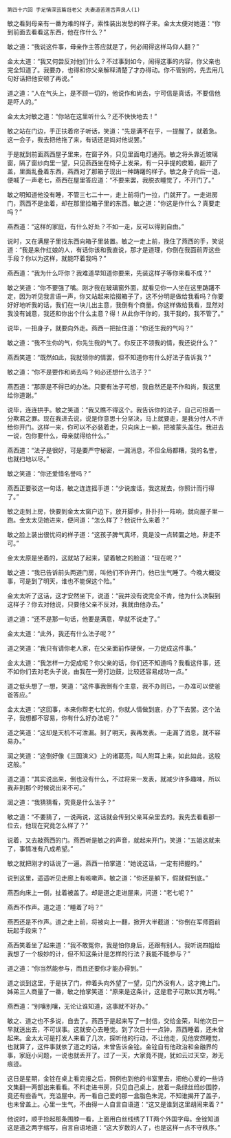     第四十六回 手足情深芸篇诳老父 夫妻道苦莲舌弄良人(1) 

   敏之看到母亲有一番为难的样子，索性装出发愁的样子来。金太太便对她道：“你到前面去看看这东西，他在作什么？”

   敏之道：“我说这件事，母亲作主答应就是了，何必闹得这样马仰人翻？”

   金太太道：“我又何尝反对他们什么？不过事到如今，闹得这事的内容，你父亲也完全知道了。我要办，也得和你父亲解释清楚了才办得动。你不管别的，先去用几句好话把他安顿了再说。”

   道之道：“人在气头上，是不顾一切的，他说作和尚去，宁可信是真话，不要信他是吓人的。”

   金太太对敏之道：“你站在这里听什么？还不快快地去！”

   敏之站在门边，手正扶着帘子听话，笑道：“先是满不在乎，一提醒了，就着急。这一会子，我去把他拖了来，有话还是妈对他说罢。”

   于是就到前面燕西屋子里来，在窗子外，只见里面电灯通亮。敏之将头靠近玻璃窗，隔了窗纱向里一望，只见燕西坐在椅子上发呆，有一只手提的皮箱，翻开了盖，里面乱叠着东西，燕西对了那箱子现出一种踌躇的样子。敏之身子向后一退，便喊了一声老七，燕西在屋里答应道：“不要来罢，我脱衣睡觉了，不开门了。”

   敏之明知道他没有睡，不管三七二十一，走上前将门一拉，门就开了。一走进房门，燕西不是坐着，却在那里捡箱子里的东西。敏之道：“你这是作什么？真要走吗？”

   燕西道：“这样的家庭，有什么好处？不如一走，反可以得到自由。”

   说时，又在满屋子里找东西向箱子里装置。敏之一走上前，挽住了燕西的手，笑说道：“我是来作红娘的人，有话你该和我直说，那才是道理，你倒在我面前弄这些手段？你以为这样，就能吓着我吗？”

   燕西道：“我为什么吓你？我难道早知道你要来，先装这样子等你来看不成？”

   敏之笑道：“你不要强了嘴。刚才我在玻璃窗外面，就看见你一人坐在这里踌躇不定，因为听见我言语一声，你又站起来拾掇箱子了，这不分明是做给我看吗？你要好好地听我的话，我们在一块儿出主意，我倒有个商量。你这样做给我看，显然对我没有诚意，我还和你出个什么主意？得！从此你干你的，我干我的，我不管了。”

   说毕，一扭身子，就要向外走。燕西一把扯住道：“你还生我的气吗？”

   敏之道：“我不生你的气，你先生我的气了。你反正不领我的情，我还说什么？”

   燕西笑道：“既然如此，我就领你的情罢，但不知道你有什么好法子告诉我？”

   敏之道：“你不是要作和尚去吗？何必还想什么法子？”

   燕西道：“那原是不得已的办法。只要有法子可想，我自然还是不作和尚，我这里给你道谢。”

   说毕，连连拱手。敏之笑道：“我又瞧不得这个。我告诉你的法子，自己可担着一分欺君之罪。现在我进去说，说是你意思十分坚决，马上就要走，是我分付人不许给你开门。这样一来，你可以不必装着走，只向床上一躺，把被蒙头盖住。我进去一说，包你要什么，母亲就得给什么。”

   燕西道：“法子是很好，可是要严守秘密，一漏消息，不但全局都糟，我的名誉，也就扫地以尽。”

   敏之笑道：“你还爱惜名誉吗？”

   燕西正要驳这一句话，敏之连连摇手道：“少说废话，我这就去，你照计而行得了。”

   敏之走到上房，快要到金太太窗户边下，放开脚步，扑扑扑一阵响，就向屋子里一跑。金太太见她进来，便问道：“怎么样了？他说什么来着？”

   敏之脸上装出很忧闷的样子道：“这孩子脾气真坏，竟是没一点转圜之地，非走不可。”

   金太太原是坐着的，这就站了起来，望着敏之的脸道：“现在呢？”

   敏之道：“我已告诉前头两道门房，叫他们不许开门，他已生气睡了。今晚大概没事，可是到了明天，谁也不能保这个险。”

   金太太听了这话，这才安然坐下，说道：“我并没有说完全不肯，他为什么决裂到这样子？你去对他说，只要他父亲不反对，我就由他办去。”

   道之道：“还不是那一句话，他要是满意，早就不说走了。”

   金太太道：“此外，我还有什么法子呢？”

   道之笑道：“我只有请你老人家，在父亲面前作硬保，一力促成这件事。”

   金太太道：“我怎样一力促成呢？你父亲的话，你们还不知道吗？我看这件事，还不如你们去对老头子说，由我在一旁打边鼓，比较还容易成功一点。”

   道之低头想了一想，笑道：“这件事我倒有个主意，我不办则已，一办准可以使爸爸答应。”

   金太太道：“这回事，本来你帮老七忙的，你就人情做到底，办了下去罢。这个法子，我想都不容易，你有什么好办法呢？”

   道之笑道：“这却是天机不可泄漏。到了明天，我再发表。一走漏了消息，就不容易办。”

   润之笑道：“这倒好像《三国演义》上的诸葛亮，叫人附耳上来，如此如此，这般这般。”

   道之道：“其实说出来，倒也没有什么，不过将来一发表，就减少许多趣味，所以我非到那个时候说出来不可。”

   润之道：“我猜猜看，究竟是什么法子？”

   敏之道：“不要猜了，一说两说，这话就会传到父亲耳朵里去的。我先去看看那一位去，他现在究竟怎么样了？”

   说着，又去敲燕西的门。燕西听是敏之的声音，就起来开门，笑道：“五姐这就来了，事情准有八成希望。”

   敏之就把刚才的话说了一遍。燕西一拍掌道：“她说这话，一定有把握的。”

   说到这里，遥遥听见走廊上有咳嗽声。敏之道：“你还是躺下，假就假到底。”

   燕西向床上一倒，扯着被盖了。却是道之走进屋来，问道：“老七呢？”

   燕西不作声。道之道：“睡着了吗？”

   燕西还是不作声。道之走上前，将被向上一翻，掀开大半截道：“你倒在军师面前玩起手段来？”

   燕西笑着坐了起来道：“我不敢冤你，我是怕你身后，还跟有别人。我听说四姐给我想了一个极妙的计，但不知这条计是怎样的行法？我能不能参与？”

   道之道：“你当然能参与，而且还要你才能办得到。”

   道之谈到这里，于是扶了门，伸着头向外望了一望，见门外没有人，这才掩上门。姊弟三人商量了一番，敏之拍掌笑道：“原来是这条计，这是君子可欺以其方啊。”

   燕西道：“别嚷别嚷，无论让谁知道，这事就不好办。”

   敏之、道之也不多说，自去了。燕西于是起来写了一封信，交给金荣，叫他次日一早就送出去，不可误事。这就安心去睡觉。到了次日十一点钟，燕西睡着，还未曾起来。金太太可是打发人来看了几次，探听他的行动，不让他走，见他安然睡觉，也就算了，这件事就依了道之的话，未曾告诉金铨。金铨自有他政治和金融界的事，家庭小问题，一说也就丢开了。过了一天，大家竟不提，犹如云过天空，渺无痕迹。

   这日是星期，金铨在桌上看完报之后，照例也到他的书室里去，把他心爱的一些诗文集翻一两部出来看看。不料走进书房，只见自己桌上，放着一条绿丝绉纱围脖，竟还有些香气，充溢屋中。再一看自己爱的那一盒脂色朱泥，不知谁揭开了盖子，也未曾盖上。心里一生气，不由得一人自言自语道：“这又是谁到这里胡闹来着？”

   他说时，顺手捡起那条围脖一看，上面用白丝线绣了TT两个外国字母。金铨知道这是道之两字缩写，自言自语地道：“这大岁数的人了，也是这样一点不守秩序。”


